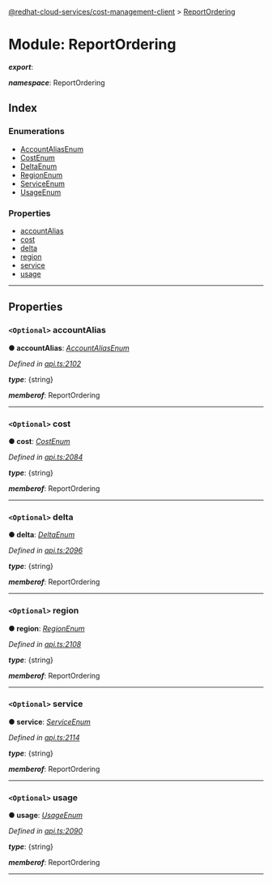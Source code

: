 [@redhat-cloud-services/cost-management-client](../README.md) > [ReportOrdering](../modules/reportordering.md)

# Module: ReportOrdering

*__export__*: 

*__namespace__*: ReportOrdering

## Index

### Enumerations

* [AccountAliasEnum](../enums/reportordering.accountaliasenum.md)
* [CostEnum](../enums/reportordering.costenum.md)
* [DeltaEnum](../enums/reportordering.deltaenum.md)
* [RegionEnum](../enums/reportordering.regionenum.md)
* [ServiceEnum](../enums/reportordering.serviceenum.md)
* [UsageEnum](../enums/reportordering.usageenum.md)

### Properties

* [accountAlias](reportordering.md#accountalias)
* [cost](reportordering.md#cost)
* [delta](reportordering.md#delta)
* [region](reportordering.md#region)
* [service](reportordering.md#service)
* [usage](reportordering.md#usage)

---

## Properties

<a id="accountalias"></a>

### `<Optional>` accountAlias

**● accountAlias**: *[AccountAliasEnum](../enums/reportordering.accountaliasenum.md)*

*Defined in [api.ts:2102](https://github.com/RedHatInsights/javascript-clients/blob/master/packages/cost-management/api.ts#L2102)*

*__type__*: {string}

*__memberof__*: ReportOrdering

___
<a id="cost"></a>

### `<Optional>` cost

**● cost**: *[CostEnum](../enums/reportordering.costenum.md)*

*Defined in [api.ts:2084](https://github.com/RedHatInsights/javascript-clients/blob/master/packages/cost-management/api.ts#L2084)*

*__type__*: {string}

*__memberof__*: ReportOrdering

___
<a id="delta"></a>

### `<Optional>` delta

**● delta**: *[DeltaEnum](../enums/reportordering.deltaenum.md)*

*Defined in [api.ts:2096](https://github.com/RedHatInsights/javascript-clients/blob/master/packages/cost-management/api.ts#L2096)*

*__type__*: {string}

*__memberof__*: ReportOrdering

___
<a id="region"></a>

### `<Optional>` region

**● region**: *[RegionEnum](../enums/reportordering.regionenum.md)*

*Defined in [api.ts:2108](https://github.com/RedHatInsights/javascript-clients/blob/master/packages/cost-management/api.ts#L2108)*

*__type__*: {string}

*__memberof__*: ReportOrdering

___
<a id="service"></a>

### `<Optional>` service

**● service**: *[ServiceEnum](../enums/reportordering.serviceenum.md)*

*Defined in [api.ts:2114](https://github.com/RedHatInsights/javascript-clients/blob/master/packages/cost-management/api.ts#L2114)*

*__type__*: {string}

*__memberof__*: ReportOrdering

___
<a id="usage"></a>

### `<Optional>` usage

**● usage**: *[UsageEnum](../enums/reportordering.usageenum.md)*

*Defined in [api.ts:2090](https://github.com/RedHatInsights/javascript-clients/blob/master/packages/cost-management/api.ts#L2090)*

*__type__*: {string}

*__memberof__*: ReportOrdering

___

